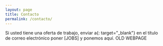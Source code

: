 ```yaml
---
layout: page
title: Contacto
permalink: /contacto/
---
```



Si usted tiene una oferta de trabajo, enviar a{: target="_blank"} en el título de correo electrónico poner [JOBS] y ponemos aquí.
OLD WEBPAGE


